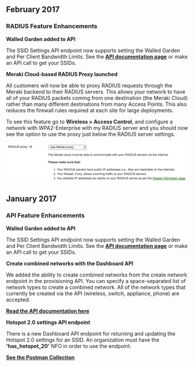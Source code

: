 
## February 2017

### RADIUS Feature Enhancements

**Walled Garden added to API**

The SSID Settings API endpoint now supports setting the Walled Garden and Per Client Bandwidth Limits.
See the **[API documentation page](http://postman.meraki.com)** or make an API call to get your SSIDs.

**Meraki Cloud-based RADIUS Proxy launched**

All customers will now be able to proxy RADIUS requests through the Meraki backend to their RADIUS servers. This allows your network to have all of your RADIUS packets coming from one destination (the Meraki Cloud) rather than many different destinations from many Access Points. This also reduces the firewall rules required at each site for large deployments.

To see this feature go to **Wireless > Access Control**, and configure a network with WPA2-Enterprise with my RADIUS server and you should now see the option to use the proxy just below the RADIUS server settings.

![](/images/tumblr_inline_okd79nhYOQ1qz98bp_540.png)

## January 2017

### API Feature Enhancements

**Walled Garden added to API**

The SSID Settings API endpoint now supports setting the Walled Garden and Per Client Bandwidth Limits.
See the **[API documentation page](http://postman.meraki.com)** or make an API call to get your SSIDs.

**Create combined networks with the Dashboard API**

We added the ability to create combined networks from the create network endpoint in the provisioning API. You can specify a space-separated list of network types to create a combined network. All of the network types that currently be created via the API (wireless, switch, appliance, phone) are accepted.

**[Read the API documentation here](http://postman.meraki.com)**

**Hotspot 2.0 settings API endpoint**

There is a new Dashboard API endpoint for returning and updating the Hotspot 2.0 settings for an SSID. An organization must have the **'has_hotspot_20'** NFO in order to use the endpoint.

**[See the Postman Collection](http://postman.meraki.com)**

